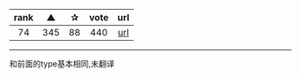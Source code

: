 | rank | ▲ | ✰ | vote | url |
|:-:|:-:|:-:|:-:|:-:|
|  74 | 345 | 88 | 440 | [url](http://stackoverflow.com/questions/152580/whats-the-canonical-way-to-check-for-type-in-python) |

***

和前面的type基本相同,未翻译
